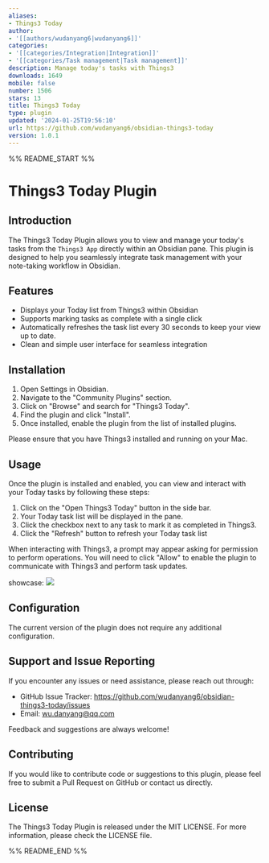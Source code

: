 ```yaml
---
aliases:
- Things3 Today
author:
- '[[authors/wudanyang6|wudanyang6]]'
categories:
- '[[categories/Integration|Integration]]'
- '[[categories/Task management|Task management]]'
description: Manage today's tasks with Things3
downloads: 1649
mobile: false
number: 1506
stars: 13
title: Things3 Today
type: plugin
updated: '2024-01-25T19:56:10'
url: https://github.com/wudanyang6/obsidian-things3-today
version: 1.0.1
---
```


%% README_START %%

# Things3 Today Plugin

## Introduction

The Things3 Today Plugin allows you to view and manage your today's tasks from the `Things3 App` directly within an Obsidian pane. This plugin is designed to help you seamlessly integrate task management with your note-taking workflow in Obsidian.

## Features

- Displays your Today list from Things3 within Obsidian
- Supports marking tasks as complete with a single click
- Automatically refreshes the task list every 30 seconds to keep your view up to date.
- Clean and simple user interface for seamless integration

## Installation

1. Open Settings in Obsidian.
2. Navigate to the "Community Plugins" section.
3. Click on "Browse" and search for "Things3 Today".
4. Find the plugin and click "Install".
5. Once installed, enable the plugin from the list of installed plugins.

Please ensure that you have Things3 installed and running on your Mac.

## Usage

Once the plugin is installed and enabled, you can view and interact with your Today tasks by following these steps:

1. Click on the "Open Things3 Today" button in the side bar.
2. Your Today task list will be displayed in the pane.
3. Click the checkbox next to any task to mark it as completed in Things3.
4. Click the "Refresh" button to refresh your Today task list

When interacting with Things3, a prompt may appear asking for permission to perform operations. You will need to click "Allow" to enable the plugin to communicate with Things3 and perform task updates.

showcase: ![](https://raw.githubusercontent.com/wudanyang6/obsidian-things3-today/HEAD/showcase.gif)

## Configuration

The current version of the plugin does not require any additional configuration.

## Support and Issue Reporting

If you encounter any issues or need assistance, please reach out through:

- GitHub Issue Tracker: https://github.com/wudanyang6/obsidian-things3-today/issues
- Email: wu.danyang@qq.com

Feedback and suggestions are always welcome!

## Contributing

If you would like to contribute code or suggestions to this plugin, please feel free to submit a Pull Request on GitHub or contact us directly.

## License

The Things3 Today Plugin is released under the MIT LICENSE. For more information, please check the LICENSE file.


%% README_END %%